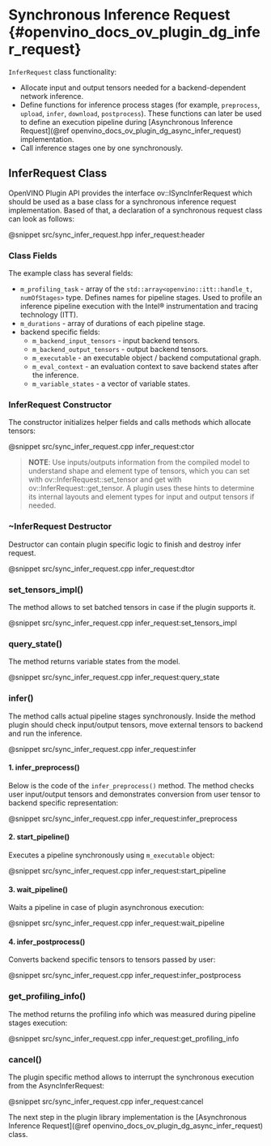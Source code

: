 # Synchronous Inference Request {#openvino_docs_ov_plugin_dg_infer_request}

`InferRequest` class functionality:
- Allocate input and output tensors needed for a backend-dependent network inference.
- Define functions for inference process stages (for example, `preprocess`, `upload`, `infer`, `download`, `postprocess`). These functions can later be used to define an execution pipeline during [Asynchronous Inference Request](@ref openvino_docs_ov_plugin_dg_async_infer_request) implementation.
- Call inference stages one by one synchronously.

InferRequest Class
------------------------

OpenVINO Plugin API provides the interface ov::ISyncInferRequest which should be 
used as a base class for a synchronous inference request implementation. Based of that, a declaration 
of a synchronous request class can look as follows: 

@snippet src/sync_infer_request.hpp infer_request:header

### Class Fields

The example class has several fields:

- `m_profiling_task` - array of the `std::array<openvino::itt::handle_t, numOfStages>` type. Defines names for pipeline stages. Used to profile an inference pipeline execution with the Intel® instrumentation and tracing technology (ITT).
- `m_durations` - array of durations of each pipeline stage.
- backend specific fields:
    - `m_backend_input_tensors` - input backend tensors.
    - `m_backend_output_tensors` - output backend tensors.
    - `m_executable` - an executable object / backend computational graph.
    - `m_eval_context` - an evaluation context to save backend states after the inference.
    - `m_variable_states` - a vector of variable states.

### InferRequest Constructor

The constructor initializes helper fields and calls methods which allocate tensors:

@snippet src/sync_infer_request.cpp infer_request:ctor

> **NOTE**: Use inputs/outputs information from the compiled model to understand shape and element type of tensors, which you can set with ov::InferRequest::set_tensor and get with ov::InferRequest::get_tensor. A plugin uses these hints to determine its internal layouts and element types for input and output tensors if needed. 

### ~InferRequest Destructor

Destructor can contain plugin specific logic to finish and destroy infer request.

@snippet src/sync_infer_request.cpp infer_request:dtor

### set_tensors_impl()

The method allows to set batched tensors in case if the plugin supports it.

@snippet src/sync_infer_request.cpp infer_request:set_tensors_impl

### query_state()

The method returns variable states from the model.

@snippet src/sync_infer_request.cpp infer_request:query_state

### infer()

The method calls actual pipeline stages synchronously. Inside the method plugin should check input/output tensors, move external tensors to backend and run the inference.

@snippet src/sync_infer_request.cpp infer_request:infer

#### 1. infer_preprocess()

Below is the code of the `infer_preprocess()` method. The method checks user input/output tensors and demonstrates conversion from user tensor to backend specific representation:

@snippet src/sync_infer_request.cpp infer_request:infer_preprocess

#### 2. start_pipeline()

Executes a pipeline synchronously using `m_executable` object:

@snippet src/sync_infer_request.cpp infer_request:start_pipeline

#### 3. wait_pipeline()

Waits a pipeline in case of plugin asynchronous execution:

@snippet src/sync_infer_request.cpp infer_request:wait_pipeline

#### 4. infer_postprocess()

Converts backend specific tensors to tensors passed by user:

@snippet src/sync_infer_request.cpp infer_request:infer_postprocess

### get_profiling_info()

The method returns the profiling info which was measured during pipeline stages execution:

@snippet src/sync_infer_request.cpp infer_request:get_profiling_info

### cancel()

The plugin specific method allows to interrupt the synchronous execution from the AsyncInferRequest:

@snippet src/sync_infer_request.cpp infer_request:cancel

The next step in the plugin library implementation is the [Asynchronous Inference Request](@ref openvino_docs_ov_plugin_dg_async_infer_request) class.
